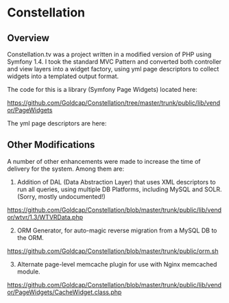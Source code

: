Constellation
=============

<h2>Overview</h2>
Constellation.tv was a project written in a modified version of PHP using Symfony 1.4. I took the standard 
MVC Pattern and converted both controller and view layers into a widget factory, using yml page descriptors 
to collect widgets into a templated output format.

The code for this is a library (Symfony Page Widgets) located here:

https://github.com/Goldcap/Constellation/tree/master/trunk/public/lib/vendor/PageWidgets

The yml page descriptors are here:


<h2>Other Modifications</h2>
A number of other enhancements were made to increase the time of delivery for the system. Among them are:

1) Addition of DAL (Data Abstraction Layer) that uses XML descriptors to run all queries, using 
multiple DB Platforms, including MySQL and SOLR. (Sorry, mostly undocumented!)

https://github.com/Goldcap/Constellation/blob/master/trunk/public/lib/vendor/wtvr/1.3/WTVRData.php

2) ORM Generator, for auto-magic reverse migration from a MySQL DB to the ORM.

https://github.com/Goldcap/Constellation/blob/master/trunk/public/orm.sh

3) Alternate page-level memcache plugin for use with Nginx memcached module.

https://github.com/Goldcap/Constellation/blob/master/trunk/public/lib/vendor/PageWidgets/CacheWidget.class.php

